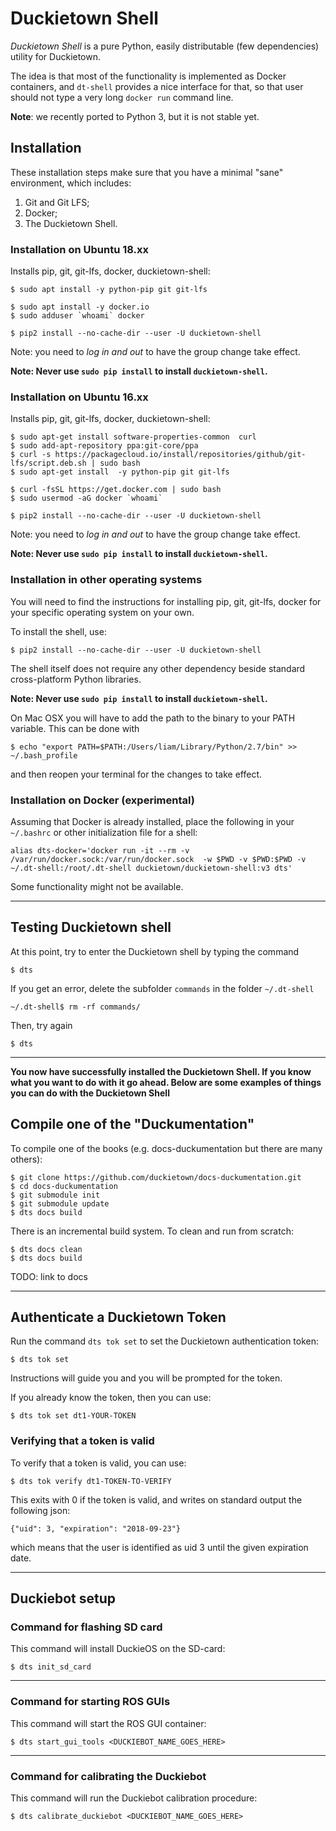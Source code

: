 # Duckietown Shell

*Duckietown Shell* is a pure Python, easily distributable (few dependencies) utility for Duckietown.

The idea is that most of the functionality is implemented as Docker containers, and `dt-shell` provides a nice interface for that, so that user should not type a very long `docker run` command line.

**Note**: we recently ported to Python 3, but it is not stable yet.
 
## Installation

These installation steps make sure that you have a minimal "sane" environment, which includes:

1. Git and Git LFS;
2. Docker;
3. The Duckietown Shell.


### Installation on Ubuntu 18.xx

Installs pip, git, git-lfs, docker, duckietown-shell:

    $ sudo apt install -y python-pip git git-lfs
    
    $ sudo apt install -y docker.io
    $ sudo adduser `whoami` docker
    
    $ pip2 install --no-cache-dir --user -U duckietown-shell
    
Note: you need to *log in and out* to have the group change take effect.

**Note: Never use `sudo pip install` to install `duckietown-shell`.**

### Installation on Ubuntu 16.xx

Installs pip, git, git-lfs, docker, duckietown-shell:

    $ sudo apt-get install software-properties-common  curl
    $ sudo add-apt-repository ppa:git-core/ppa
    $ curl -s https://packagecloud.io/install/repositories/github/git-lfs/script.deb.sh | sudo bash
    $ sudo apt-get install  -y python-pip git git-lfs 
    
    $ curl -fsSL https://get.docker.com | sudo bash
    $ sudo usermod -aG docker `whoami` 
    
    $ pip2 install --no-cache-dir --user -U duckietown-shell
    
Note: you need to *log in and out* to have the group change take effect.

**Note: Never use `sudo pip install` to install `duckietown-shell`.**

### Installation in other operating systems

You will need to find the instructions for installing pip, git, git-lfs, docker for your specific operating system on your own.

To install the shell, use:

    $ pip2 install --no-cache-dir --user -U duckietown-shell

The shell itself does not require any other dependency beside standard cross-platform Python libraries.

**Note: Never use `sudo pip install` to install `duckietown-shell`.**


On Mac OSX you will have to add the path to the binary to your PATH variable. 
This can be done with 

    $ echo "export PATH=$PATH:/Users/liam/Library/Python/2.7/bin" >> ~/.bash_profile

and then reopen your terminal for the changes to take effect.


### Installation on Docker (experimental)

Assuming that Docker is already installed, place the following
in your `~/.bashrc` or other initialization file for a shell:

    alias dts-docker='docker run -it --rm -v /var/run/docker.sock:/var/run/docker.sock  -w $PWD -v $PWD:$PWD -v ~/.dt-shell:/root/.dt-shell duckietown/duckietown-shell:v3 dts'

Some functionality might not be available.

-----------------------

## Testing Duckietown shell

At this point, try to enter the Duckietown shell by typing the command

    $ dts

If you get an error, delete the subfolder `commands` in the folder `~/.dt-shell` 

    ~/.dt-shell$ rm -rf commands/

Then, try again

    $ dts

-----------------------

**You now have successfully installed the Duckietown Shell. If you know what you want to do with it go ahead. Below are some examples of things you can do with the Duckietown Shell** 

## Compile one of the "Duckumentation"

To compile one of the books (e.g. docs-duckumentation but there are many others):

    $ git clone https://github.com/duckietown/docs-duckumentation.git
    $ cd docs-duckumentation
    $ git submodule init
    $ git submodule update
    $ dts docs build

There is an incremental build system. To clean and run from scratch:

    $ dts docs clean
    $ dts docs build

TODO: link to docs

    

-----------------------
        

## Authenticate a Duckietown Token

Run the command `dts tok set` to set the Duckietown authentication token:

    $ dts tok set  

Instructions will guide you and you will be prompted for the token.

If you already know the token, then you can use:

    $ dts tok set dt1-YOUR-TOKEN
    
### Verifying that a token is valid

To verify that a token is valid, you can use:

    $ dts tok verify dt1-TOKEN-TO-VERIFY
    
This exits with 0 if the token is valid, and writes on standard output the following json:

    {"uid": 3, "expiration": "2018-09-23"}
    
which means that the user is identified as uid 3 until the given expiration date.
 

-----------------------

## Duckiebot setup

### Command for flashing SD card

This command will install DuckieOS on the SD-card:

    $ dts init_sd_card

-----------------------

### Command for starting ROS GUIs

This command will start the ROS GUI container:

    $ dts start_gui_tools <DUCKIEBOT_NAME_GOES_HERE>

-----------------------

### Command for calibrating the Duckiebot

This command will run the Duckiebot calibration procedure:

    $ dts calibrate_duckiebot <DUCKIEBOT_NAME_GOES_HERE>

